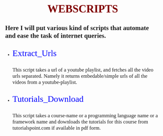 
<style>
body{
	font-family: "the times new roman";
}
h1{
	color: maroon;
	font-size: 2.5em;
	/*font-family: The Times New Roman;*/
}
li > p {
	color: blue;
	font-size: 2em;
}
li > span{
	font-size: 1.2em;
}

</style>

<center><h1>WEBSCRIPTS</h1></center>
<h2> Here I will put various kind of scripts that automate and ease the task of internet queries. </h2>
<ul>
	<li>
		<p>Extract_Urls</p>
		<span> This script takes a url of a youtube playlist, and fetches all the video urls separated. Namely it returns embedable/simple urls of all the videos from a youtube-playlist. </span>
	</li>
	<li>
		<p>Tutorials_Download</p>
		<span> This script takes a course-name or a programming language name or a framework name and downloads the tutorials for this course from tutorialspoint.com if available in pdf form. </span>
	</li>
</ul>